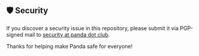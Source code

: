 ## 🛡️ Security

If you discover a security issue in this repository, please
submit it via PGP-signed mail to [security at panda dot club](mailto:security@panda.club).

Thanks for helping make Panda safe for everyone!
